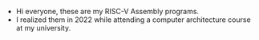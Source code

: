 - Hi everyone, these are my RISC-V Assembly programs.
- I realized them in 2022 while attending a computer architecture course at my university.
